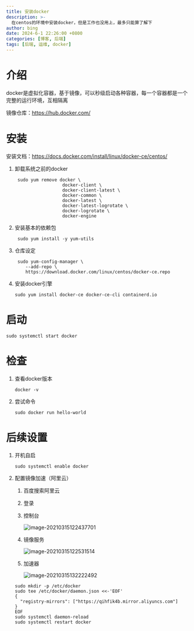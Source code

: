 ```yaml
---
title: 安装docker
description: >-
  在centos的环境中安装docker，但是工作也没用上，最多只能算了解下
author: bing
date: 2024-6-1 22:26:00 +0800
categories: [博客, 后端]
tags: [后端, 运维, docker]
---
```




# 介绍

docker是虚拟化容器，基于镜像，可以秒级启动各种容器，每一个容器都是一个完整的运行环境，互相隔离

镜像仓库：https://hub.docker.com/

# 安装

安装文档：https://docs.docker.com/install/linux/docker-ce/centos/

1. 卸载系统之前的docker

   ```shell
    sudo yum remove docker \
                     docker-client \
                     docker-client-latest \
                     docker-common \
                     docker-latest \
                     docker-latest-logrotate \
                     docker-logrotate \
                     docker-engine
   ```

2. 安装基本的依赖包

   ```shell
    sudo yum install -y yum-utils
   ```

3. 仓库设定

   ```shell
    sudo yum-config-manager \
       --add-repo \
       https://download.docker.com/linux/centos/docker-ce.repo
   ```

4. 安装docker引擎

   ```shell
   sudo yum install docker-ce docker-ce-cli containerd.io
   ```

# 启动

```shell
sudo systemctl start docker
```

# 检查

1. 查看docker版本

   ```shell
   docker -v
   ```

2. 尝试命令

   ```shell
   sudo docker run hello-world
   ```

# 后续设置

1. 开机自启

   ```shell
   sudo systemctl enable docker
   ```

2. 配置镜像加速（阿里云）

   1. 百度搜索阿里云

   2. 登录

   3. 控制台

      ![image-20210315122437701](https://s2.loli.net/2024/06/01/uwvF6oTmBlzk9an.png)

   4. 镜像服务

      ![image-20210315122531514](https://s2.loli.net/2024/06/01/raAhuGZdK7wJSxT.png)

   5. 加速器

      ![image-20210315132222492](https://s2.loli.net/2024/06/01/EjqDn2FkiSacpdt.png)

   ```shell
   sudo mkdir -p /etc/docker
   sudo tee /etc/docker/daemon.json <<-'EOF'
   {
     "registry-mirrors": ["https://qihfik4b.mirror.aliyuncs.com"]
   }
   EOF
   sudo systemctl daemon-reload
   sudo systemctl restart docker
   ```

   